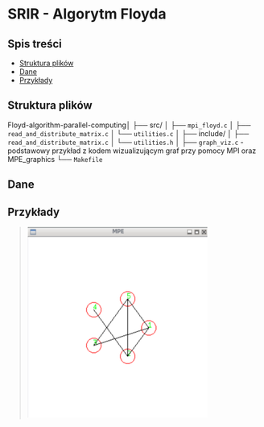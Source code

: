 # SRIR - Algorytm Floyda

## Spis treści

- [Struktura plików](#struktura-plików)
- [Dane](#dane)
- [Przykłady](#przykłady)

## Struktura plików

Floyd-algorithm-parallel-computing│
├── src/
│   ├── `mpi_floyd.c`
│   ├── `read_and_distribute_matrix.c`
│   └── `utilities.c`
│
├── include/
│   ├── `read_and_distribute_matrix.c`
│   └── `utilities.h`
│
├── `graph_viz.c` - podstawowy przykład z kodem wizualizującym graf przy pomocy MPI oraz MPE_graphics
└── `Makefile`

## Dane

## Przykłady

> ![Wizualizacja grafu](image.png)
